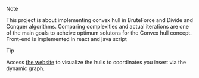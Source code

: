 > [!NOTE]
> This project is about implementing convex hull in BruteForce and Divide and Conquer algorithms.
> Comparing complexities and actual iterations are one of the main goals to acheive optimum solutons for the Convex hull concept.
> Front-end is implemented in react and java script


> [!TIP]
> Access [the website]([https://pages.github.com/](https://suee18.github.io/convexHull.github.io/)) to visualize the hulls to coordinates you insert via the dynamic graph.





